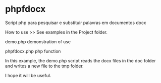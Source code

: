 # phpfdocx
Script php para pesquisar e substituir palavras em documentos docx

How to use >> 
See examples in the Project folder.

demo.php
demonstration of use

phpfdocx.php
php function

In this example, the demo.php script reads the docx files in the doc folder and writes a new file to the tmp folder.

I hope it will be useful.
